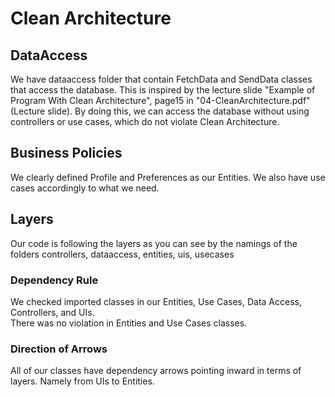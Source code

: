 # Clean Architecture

## DataAccess
We have dataaccess folder that contain FetchData and SendData classes that access the database.
This is inspired by the lecture slide "Example of Program With Clean Architecture", page15 in "04-CleanArchitecture.pdf"
(Lecture slide).
By doing this, we can access the database without using controllers or use cases, which do not violate Clean Architecture.

## Business Policies
We clearly defined Profile and Preferences as our Entities. 
We also have use cases accordingly to what we need.

## Layers
Our code is following the layers as you can see by the namings of the folders
controllers, dataaccess, entities, uis, usecases

### Dependency Rule
We checked imported classes in our Entities, Use Cases, Data Access, Controllers, and UIs.  
There was no violation in Entities and Use Cases classes.

### Direction of Arrows
All of our classes have dependency arrows pointing inward in terms of layers. Namely from UIs to Entities.
